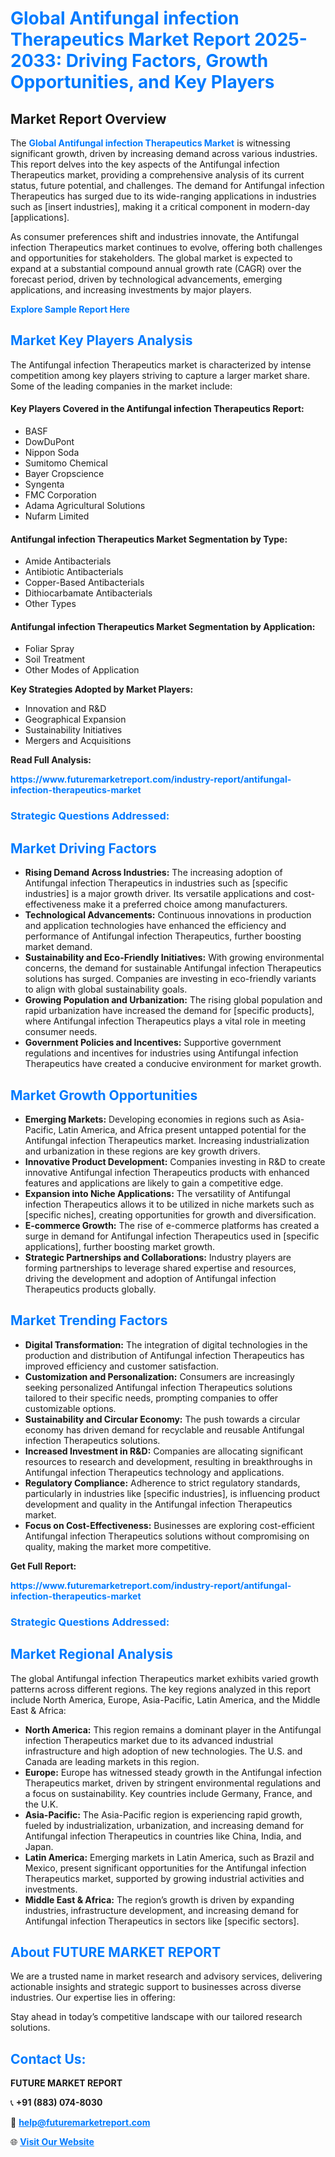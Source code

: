 <h1 style="color: #007BFF;">Global Antifungal infection Therapeutics Market Report 2025-2033: Driving Factors, Growth Opportunities, and Key Players</h1>

<section id="overview">
<h2>Market Report Overview</h2>
<p>The <a href="https://www.futuremarketreport.com/industry-report/antifungal-infection-therapeutics-market" style="color: #007BFF; text-decoration: none;"><strong>Global Antifungal infection Therapeutics Market</strong></a> is witnessing significant growth, driven by increasing demand across various industries. This report delves into the key aspects of the Antifungal infection Therapeutics market, providing a comprehensive analysis of its current status, future potential, and challenges. The demand for Antifungal infection Therapeutics has surged due to its wide-ranging applications in industries such as [insert industries], making it a critical component in modern-day [applications].</p>
<p>As consumer preferences shift and industries innovate, the Antifungal infection Therapeutics market continues to evolve, offering both challenges and opportunities for stakeholders. The global market is expected to expand at a substantial compound annual growth rate (CAGR) over the forecast period, driven by technological advancements, emerging applications, and increasing investments by major players.</p>
</section>

<section id="overview">
<p><a href="https://www.futuremarketreport.com/request-sample/reportId=35855" style="color: #007BFF; text-decoration: none;"><strong>Explore Sample Report Here</strong></a></p>
</section>

<section id="key-players">
<h2 style="color: #007BFF;">Market Key Players Analysis</h2>
<p>The Antifungal infection Therapeutics market is characterized by intense competition among key players striving to capture a larger market share. Some of the leading companies in the market include:</p>
<h4>Key Players Covered in the Antifungal infection Therapeutics Report:</h4>
<ul><li>BASF</li><li>DowDuPont</li><li>Nippon Soda</li><li>Sumitomo Chemical</li><li>Bayer Cropscience</li><li>Syngenta</li><li>FMC Corporation</li><li>Adama Agricultural Solutions</li><li>Nufarm Limited</li></ul>
<h4>Antifungal infection Therapeutics Market Segmentation by Type:</h4>
<ul><li>Amide Antibacterials</li><li>Antibiotic Antibacterials</li><li>Copper-Based Antibacterials</li><li>Dithiocarbamate Antibacterials</li><li>Other Types</li></ul>

<h4>Antifungal infection Therapeutics Market Segmentation by Application:</h4>
<ul><li>Foliar Spray</li><li>Soil Treatment</li><li>Other Modes of Application</li></ul>
<p><strong>Key Strategies Adopted by Market Players:</strong></p>
<ul>
<li>Innovation and R&D</li>
<li>Geographical Expansion</li>
<li>Sustainability Initiatives</li>
<li>Mergers and Acquisitions</li>
</ul>
</section>

<section>
<p><strong>Read Full Analysis: </strong></p><a href="https://www.futuremarketreport.com/industry-report/antifungal-infection-therapeutics-market" style="color: #007BFF; text-decoration: none;"><strong>https://www.futuremarketreport.com/industry-report/antifungal-infection-therapeutics-market</strong></a>
<h3 style="color: #007BFF;">Strategic Questions Addressed:</h3>
</section>

<section id="driving-factors">
<h2 style="color: #007BFF;">Market Driving Factors</h2>
<ul>
<li><strong>Rising Demand Across Industries:</strong> The increasing adoption of Antifungal infection Therapeutics in industries such as [specific industries] is a major growth driver. Its versatile applications and cost-effectiveness make it a preferred choice among manufacturers.</li>
<li><strong>Technological Advancements:</strong> Continuous innovations in production and application technologies have enhanced the efficiency and performance of Antifungal infection Therapeutics, further boosting market demand.</li>
<li><strong>Sustainability and Eco-Friendly Initiatives:</strong> With growing environmental concerns, the demand for sustainable Antifungal infection Therapeutics solutions has surged. Companies are investing in eco-friendly variants to align with global sustainability goals.</li>
<li><strong>Growing Population and Urbanization:</strong> The rising global population and rapid urbanization have increased the demand for [specific products], where Antifungal infection Therapeutics plays a vital role in meeting consumer needs.</li>
<li><strong>Government Policies and Incentives:</strong> Supportive government regulations and incentives for industries using Antifungal infection Therapeutics have created a conducive environment for market growth.</li>
</ul>
</section>

<section id="growth-opportunities">
<h2 style="color: #007BFF;">Market Growth Opportunities</h2>
<ul>
<li><strong>Emerging Markets:</strong> Developing economies in regions such as Asia-Pacific, Latin America, and Africa present untapped potential for the Antifungal infection Therapeutics market. Increasing industrialization and urbanization in these regions are key growth drivers.</li>
<li><strong>Innovative Product Development:</strong> Companies investing in R&D to create innovative Antifungal infection Therapeutics products with enhanced features and applications are likely to gain a competitive edge.</li>
<li><strong>Expansion into Niche Applications:</strong> The versatility of Antifungal infection Therapeutics allows it to be utilized in niche markets such as [specific niches], creating opportunities for growth and diversification.</li>
<li><strong>E-commerce Growth:</strong> The rise of e-commerce platforms has created a surge in demand for Antifungal infection Therapeutics used in [specific applications], further boosting market growth.</li>
<li><strong>Strategic Partnerships and Collaborations:</strong> Industry players are forming partnerships to leverage shared expertise and resources, driving the development and adoption of Antifungal infection Therapeutics products globally.</li>
</ul>
</section>

<section id="trending-factors">
<h2 style="color: #007BFF;">Market Trending Factors</h2>
<ul>
<li><strong>Digital Transformation:</strong> The integration of digital technologies in the production and distribution of Antifungal infection Therapeutics has improved efficiency and customer satisfaction.</li>
<li><strong>Customization and Personalization:</strong> Consumers are increasingly seeking personalized Antifungal infection Therapeutics solutions tailored to their specific needs, prompting companies to offer customizable options.</li>
<li><strong>Sustainability and Circular Economy:</strong> The push towards a circular economy has driven demand for recyclable and reusable Antifungal infection Therapeutics solutions.</li>
<li><strong>Increased Investment in R&D:</strong> Companies are allocating significant resources to research and development, resulting in breakthroughs in Antifungal infection Therapeutics technology and applications.</li>
<li><strong>Regulatory Compliance:</strong> Adherence to strict regulatory standards, particularly in industries like [specific industries], is influencing product development and quality in the Antifungal infection Therapeutics market.</li>
<li><strong>Focus on Cost-Effectiveness:</strong> Businesses are exploring cost-efficient Antifungal infection Therapeutics solutions without compromising on quality, making the market more competitive.</li>
</ul>
</section>

<section>
<p><strong>Get Full Report: </strong></p><a href="https://www.futuremarketreport.com/industry-report/antifungal-infection-therapeutics-market" style="color: #007BFF; text-decoration: none;"><strong>https://www.futuremarketreport.com/industry-report/antifungal-infection-therapeutics-market</strong></a>
<h3 style="color: #007BFF;">Strategic Questions Addressed:</h3>
</section>


<section id="regional-analysis">
<h2 style="color: #007BFF;">Market Regional Analysis</h2>
<p>The global Antifungal infection Therapeutics market exhibits varied growth patterns across different regions. The key regions analyzed in this report include North America, Europe, Asia-Pacific, Latin America, and the Middle East & Africa:</p>
<ul>
<li><strong>North America:</strong> This region remains a dominant player in the Antifungal infection Therapeutics market due to its advanced industrial infrastructure and high adoption of new technologies. The U.S. and Canada are leading markets in this region.</li>
<li><strong>Europe:</strong> Europe has witnessed steady growth in the Antifungal infection Therapeutics market, driven by stringent environmental regulations and a focus on sustainability. Key countries include Germany, France, and the U.K.</li>
<li><strong>Asia-Pacific:</strong> The Asia-Pacific region is experiencing rapid growth, fueled by industrialization, urbanization, and increasing demand for Antifungal infection Therapeutics in countries like China, India, and Japan.</li>
<li><strong>Latin America:</strong> Emerging markets in Latin America, such as Brazil and Mexico, present significant opportunities for the Antifungal infection Therapeutics market, supported by growing industrial activities and investments.</li>
<li><strong>Middle East & Africa:</strong> The region’s growth is driven by expanding industries, infrastructure development, and increasing demand for Antifungal infection Therapeutics in sectors like [specific sectors].</li>
</ul>
</section>

<footer>
<h2 style="color: #007BFF;">About FUTURE MARKET REPORT</h2>
<p>We are a trusted name in market research and advisory services, delivering actionable insights and strategic support to businesses across diverse industries. Our expertise lies in offering:</p>

<p>Stay ahead in today’s competitive landscape with our tailored research solutions.</p>

<h2 style="color: #007BFF;">Contact Us:</h2>
<p><strong>FUTURE MARKET REPORT</strong></p>
<p>📞 <strong>+91 (883) 074-8030</strong></p>
<p>📧 <strong><a href="mailto:help@futuremarketreport.com" style="color: #007BFF;">help@futuremarketreport.com</a></strong></p>
<p>🌐 <strong><a href="https://www.futuremarketreport.com/" style="color: #007BFF;">Visit Our Website</a></strong></p>
</footer>